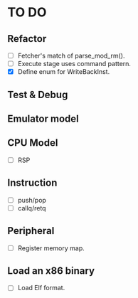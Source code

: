 # TO DO

## Refactor

- [ ] Fetcher's match of parse_mod_rm().
- [ ] Execute stage uses command pattern.
- [x] Define enum for WriteBackInst.

## Test & Debug

## Emulator model

## CPU Model

- [ ] RSP

## Instruction

- [ ] push/pop
- [ ] callq/retq

## Peripheral

- [ ] Register memory map.

## Load an x86 binary

- [ ] Load Elf format.
